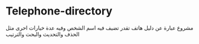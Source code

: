 # Telephone-directory
مشروع عبارة عن دليل هاتف تقدر تضيف فيه اسم الشخص وفيه عدة خيارات احرى مثل الحذف والتحديث والبحث والترتيب
